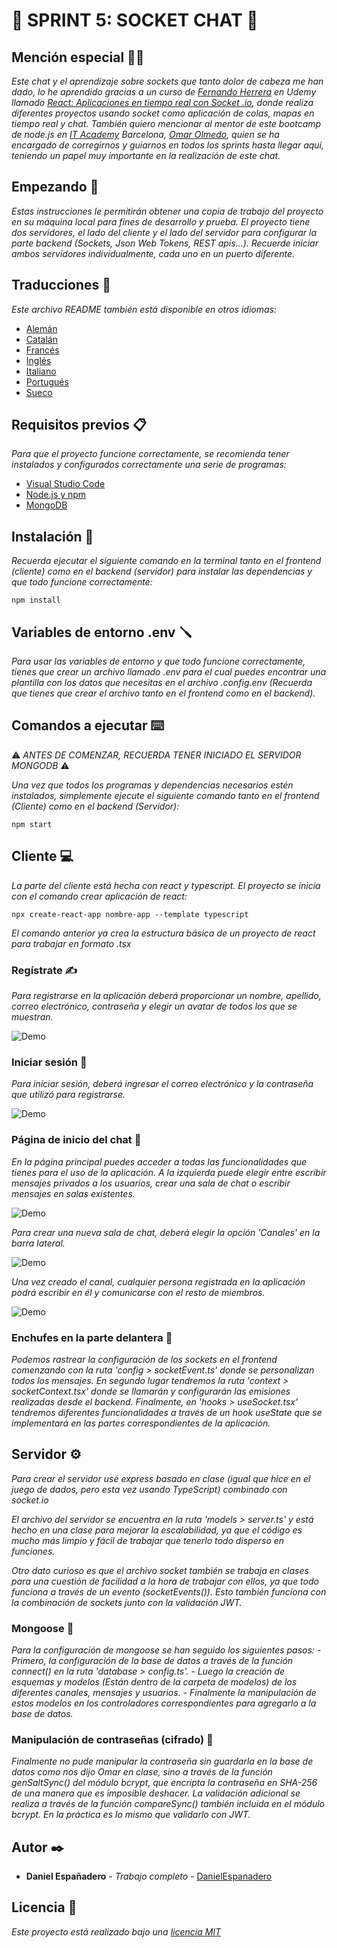 # 💬 SPRINT 5: SOCKET CHAT 💬

## Mención especial 🙏🏻

_Este chat y el aprendizaje sobre sockets que tanto dolor de cabeza me han dado, lo he aprendido gracias a un curso de [Fernando Herrera](https://github.com/Klerith) en Udemy llamado [React: Aplicaciones en tiempo real con Socket .io](https://www.udemy.com/course/react-socket-io-fernando/), donde realiza diferentes proyectos usando socket como aplicación de colas, mapas en tiempo real y chat._
_También quiero mencionar al mentor de este bootcamp de node.js en [IT Academy](https://www.barcelonactiva.cat/es/itacademy#mesinfo) Barcelona, ​​[Omar Olmedo](https://github.com/StratocasterO), quien se ha encargado de corregirnos y guiarnos en todos los sprints hasta llegar aquí, teniendo un papel muy importante en la realización de este chat._

## Empezando 🚀

_Estas instrucciones le permitirán obtener una copia de trabajo del proyecto en su máquina local para fines de desarrollo y prueba._
_El proyecto tiene dos servidores, el lado del cliente y el lado del servidor para configurar la parte backend (Sockets, Json Web Tokens, REST apis...). Recuerde iniciar ambos servidores individualmente, cada uno en un puerto diferente._

## Traducciones 💬

_Este archivo README también está disponible en otros idiomas:_
- [Alemán](https://github.com/DanielEspanadero/sprint-5-socket-chat/blob/main/docs/README-de.md)
- [Catalán](https://github.com/DanielEspanadero/sprint-5-socket-chat/blob/main/docs/README-cat.md)
- [Francés](https://github.com/DanielEspanadero/sprint-5-socket-chat/blob/main/docs/README-fr.md)
- [Inglés](https://github.com/DanielEspanadero/sprint-5-socket-chat/blob/main/README.md)
- [Italiano](https://github.com/DanielEspanadero/sprint-5-socket-chat/blob/main/docs/README-it.md)
- [Portugués](https://github.com/DanielEspanadero/sprint-5-socket-chat/blob/main/docs/README-pt.md)
- [Sueco](https://github.com/DanielEspanadero/sprint-5-socket-chat/blob/main/docs/README-se.md)

## Requisitos previos 📋

_Para que el proyecto funcione correctamente, se recomienda tener instalados y configurados correctamente una serie de programas:_

- [Visual Studio Code](https://code.visualstudio.com/download)
- [Node.js y npm](https://nodejs.org/es/)
- [MongoDB](https://docs.mongodb.com/manual/installation/)

## Instalación 🔧

_Recuerda ejecutar el siguiente comando en la terminal tanto en el frontend (cliente) como en el backend (servidor) para instalar las dependencias y que todo funcione correctamente:_
```
npm install
```

## Variables de entorno .env 🪛

_Para usar las variables de entorno y que todo funcione correctamente, tienes que crear un archivo llamado .env para el cual puedes encontrar una plantilla con los datos que necesitas en el archivo .config.env (Recuerda que tienes que crear el archivo tanto en el frontend como en el backend)._

## Comandos a ejecutar ⌨️

⚠️ _ANTES DE COMENZAR, RECUERDA TENER INICIADO EL SERVIDOR MONGODB_ ⚠️

_Una vez que todos los programas y dependencias necesarios estén instalados, simplemente ejecute el siguiente comando tanto en el frontend (Cliente) como en el backend (Servidor):_
```
npm start
```

## Cliente 💻

_La parte del cliente está hecha con react y typescript. El proyecto se inicia con el comando crear aplicación de react:_
```
npx create-react-app nombre-app --template typescript
```

_El comando anterior ya crea la estructura básica de un proyecto de react para trabajar en formato .tsx_

### Regístrate ✍️

_Para registrarse en la aplicación deberá proporcionar un nombre, apellido, correo electrónico, contraseña y elegir un avatar de todos los que se muestran._

![Demo](https://github.com/DanielEspanadero/sprint-5-socket-chat/blob/main/docs/5.png)

### Iniciar sesión 🚪

_Para iniciar sesión, deberá ingresar el correo electrónico y la contraseña que utilizó para registrarse._

![Demo](https://github.com/DanielEspanadero/sprint-5-socket-chat/blob/main/docs/4.png)

### Página de inicio del chat 🏡

_En la página principal puedes acceder a todas las funcionalidades que tienes para el uso de la aplicación. A la izquierda puede elegir entre escribir mensajes privados a los usuarios, crear una sala de chat o escribir mensajes en salas existentes._

![Demo](https://github.com/DanielEspanadero/sprint-5-socket-chat/blob/main/docs/1.png)

_Para crear una nueva sala de chat, deberá elegir la opción 'Canales' en la barra lateral._

![Demo](https://github.com/DanielEspanadero/sprint-5-socket-chat/blob/main/docs/2.png)

_Una vez creado el canal, cualquier persona registrada en la aplicación podrá escribir en él y comunicarse con el resto de miembros._

![Demo](https://github.com/DanielEspanadero/sprint-5-socket-chat/blob/main/docs/3.png)

### Enchufes en la parte delantera 📨

_Podemos rastrear la configuración de los sockets en el frontend comenzando con la ruta 'config > socketEvent.ts' donde se personalizan todos los mensajes. En segundo lugar tendremos la ruta 'context > socketContext.tsx' donde se llamarán y configurarán las emisiones realizadas desde el backend. Finalmente, en 'hooks > useSocket.tsx' tendremos diferentes funcionalidades a través de un hook useState que se implementará en las partes correspondientes de la aplicación._

## Servidor ⚙️

_Para crear el servidor usé express basado en clase (igual que hice en el juego de dados, pero esta vez usando TypeScript) combinado con socket.io_

_El archivo del servidor se encuentra en la ruta 'models > server.ts' y está hecho en una clase para mejorar la escalabilidad, ya que el código es mucho más limpio y fácil de trabajar que tenerlo todo disperso en funciones._

_Otro dato curioso es que el archivo socket también se trabaja en clases para una cuestión de facilidad a la hora de trabajar con ellos, ya que todo funciona a través de un evento (socketEvents()). Esto también funciona con la combinación de sockets junto con la validación JWT._

### Mongoose 📝

_Para la configuración de mongoose se han seguido los siguientes pasos:_
_- Primero, la configuración de la base de datos a través de la función connect() en la ruta 'database > config.ts'._
_- Luego la creación de esquemas y modelos (Están dentro de la carpeta de modelos) de los diferentes canales, mensajes y usuarios._
_- Finalmente la manipulación de estos modelos en los controladores correspondientes para agregarlo a la base de datos._

### Manipulación de contraseñas (cifrado) 🔐

_Finalmente no pude manipular la contraseña sin guardarla en la base de datos como nos dijo Omar en clase, sino a través de la función genSaltSync() del módulo bcrypt, que encripta la contraseña en SHA-256 de una manera que es imposible deshacer. La validación adicional se realiza a través de la función compareSync() también incluida en el módulo bcrypt. En la práctica es lo mismo que validarlo con JWT._

## Autor ✒️

* **Daniel Españadero** - *Trabajo completo* - [DanielEspanadero](https://github.com/DanielEspanadero)

## Licencia 📄

_Este proyecto está realizado bajo una [licencia MIT](https://github.com/DanielEspanadero/sprint-5-socket-chat/blob/main/LICENSE)_